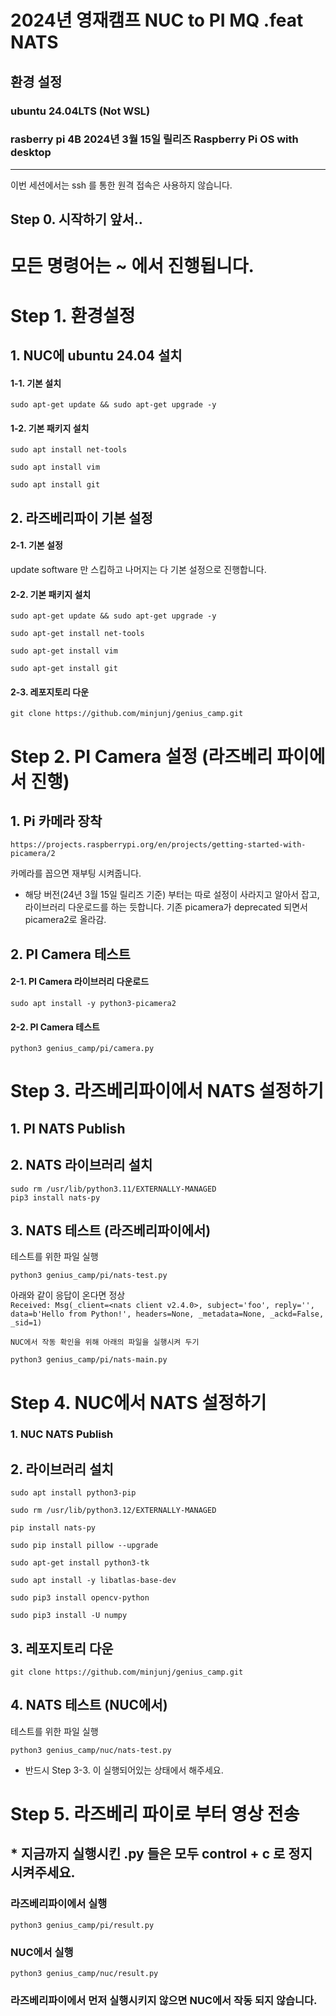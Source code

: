 # 2024년 영재캠프 NUC to PI MQ .feat NATS

## 환경 설정

### ubuntu 24.04LTS (Not WSL)<br>

### rasberry pi 4B 2024년 3월 15일 릴리즈 Raspberry Pi OS with desktop

---

이번 세션에서는 ssh 를 통한 원격 접속은 사용하지 않습니다.

## Step 0. 시작하기 앞서..

# 모든 명령어는 ~ 에서 진행됩니다.

# Step 1. 환경설정

## 1. NUC에 ubuntu 24.04 설치

#### 1-1. 기본 설치

    sudo apt-get update && sudo apt-get upgrade -y

#### 1-2. 기본 패키지 설치

    sudo apt install net-tools

    sudo apt install vim

    sudo apt install git

## 2. 라즈베리파이 기본 설정

#### 2-1. 기본 설정

update software 만 스킵하고 나머지는 다 기본 설정으로 진행합니다.

#### 2-2. 기본 패키지 설치

    sudo apt-get update && sudo apt-get upgrade -y

    sudo apt-get install net-tools

    sudo apt-get install vim

    sudo apt-get install git

#### 2-3. 레포지토리 다운

    git clone https://github.com/minjunj/genius_camp.git

# Step 2. PI Camera 설정 (라즈베리 파이에서 진행)

## 1. Pi 카메라 장착

    https://projects.raspberrypi.org/en/projects/getting-started-with-picamera/2

카메라를 꼽으면 재부팅 시켜줍니다.<br>

- 해당 버전(24년 3월 15일 릴리즈 기준) 부터는 따로 설정이 사라지고 알아서 잡고, 라이브러리 다운로드를 하는 듯합니다. 기존 picamera가 deprecated 되면서 picamera2로 올라감.

## 2. PI Camera 테스트

#### 2-1. PI Camera 라이브러리 다운로드

    sudo apt install -y python3-picamera2

#### 2-2. PI Camera 테스트

    python3 genius_camp/pi/camera.py

# Step 3. 라즈베리파이에서 NATS 설정하기

## 1. PI NATS Publish

## 2. NATS 라이브러리 설치

    sudo rm /usr/lib/python3.11/EXTERNALLY-MANAGED
    pip3 install nats-py

## 3. NATS 테스트 (라즈베리파이에서)

테스트를 위한 파일 실행

    python3 genius_camp/pi/nats-test.py

아래와 같이 응답이 온다면 정상<br>
`Received: Msg(_client=<nats client v2.4.0>, subject='foo', reply='', data=b'Hello from Python!', headers=None, _metadata=None, _ackd=False, _sid=1)`

    NUC에서 작동 확인을 위해 아래의 파일을 실행시켜 두기

    python3 genius_camp/pi/nats-main.py

# Step 4. NUC에서 NATS 설정하기

### 1. NUC NATS Publish

## 2. 라이브러리 설치

    sudo apt install python3-pip

    sudo rm /usr/lib/python3.12/EXTERNALLY-MANAGED

    pip install nats-py

    sudo pip install pillow --upgrade

    sudo apt-get install python3-tk

    sudo apt install -y libatlas-base-dev

    sudo pip3 install opencv-python

    sudo pip3 install -U numpy

## 3. 레포지토리 다운

    git clone https://github.com/minjunj/genius_camp.git

## 4. NATS 테스트 (NUC에서)

테스트를 위한 파일 실행

    python3 genius_camp/nuc/nats-test.py

- 반드시 Step 3-3. 이 실행되어있는 상태에서 해주세요.

# Step 5. 라즈베리 파이로 부터 영상 전송

## \* 지금까지 실행시킨 .py 들은 모두 control + c 로 정지 시켜주세요.

### 라즈베리파이에서 실행

    python3 genius_camp/pi/result.py

### NUC에서 실행

    python3 genius_camp/nuc/result.py

### 라즈베리파이에서 먼저 실행시키지 않으면 NUC에서 작동 되지 않습니다.
